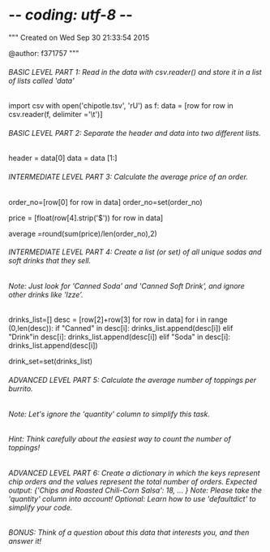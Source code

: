 # -*- coding: utf-8 -*-
"""
Created on Wed Sep 30 21:33:54 2015

@author: f371757
"""

###### BASIC LEVEL PART 1: Read in the data with csv.reader() and store it in a list of lists called 'data'
import csv
with open('chipotle.tsv', 'rU') as f: 
    data = [row for row in csv.reader(f, delimiter ='\t')] 


###### BASIC LEVEL PART 2: Separate the header and data into two different lists.
header = data[0]
data = data [1:]


###### INTERMEDIATE LEVEL PART 3: Calculate the average price of an order. 

order_no=[row[0] for row in data]
order_no=set(order_no)


price = [float(row[4].strip('$')) for row in data]

average =round(sum(price)/len(order_no),2)

###### INTERMEDIATE LEVEL PART 4: Create a list (or set) of all unique sodas and soft drinks that they sell. 
###### Note: Just look for 'Canned Soda' and 'Canned Soft Drink', and ignore other drinks like 'Izze’.

drinks_list=[]
desc = [row[2]+row[3] for row in data]
for i in range (0,len(desc)):
    if "Canned" in desc[i]:
        drinks_list.append(desc[i])
    elif "Drink"in desc[i]:
        drinks_list.append(desc[i])
    elif "Soda" in desc[i]:
        drinks_list.append(desc[i])    
    
drink_set=set(drinks_list)


###### ADVANCED LEVEL PART 5: Calculate the average number of toppings per burrito. 
###### Note: Let's ignore the 'quantity' column to simplify this task. 
###### Hint: Think carefully about the easiest way to count the number of toppings!

###### ADVANCED LEVEL PART 6: Create a dictionary in which the keys represent chip orders and the values represent the total number of orders. Expected output: {'Chips and Roasted Chili-Corn Salsa': 18, ... } Note: Please take the 'quantity' column into account! Optional: Learn how to use 'defaultdict' to simplify your code.

###### BONUS: Think of a question about this data that interests you, and then answer it!


